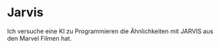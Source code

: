 # Jarvis
Ich versuche eine KI zu Programmieren die Ähnlichkeiten mit JARVIS aus den Marvel Filmen hat.
